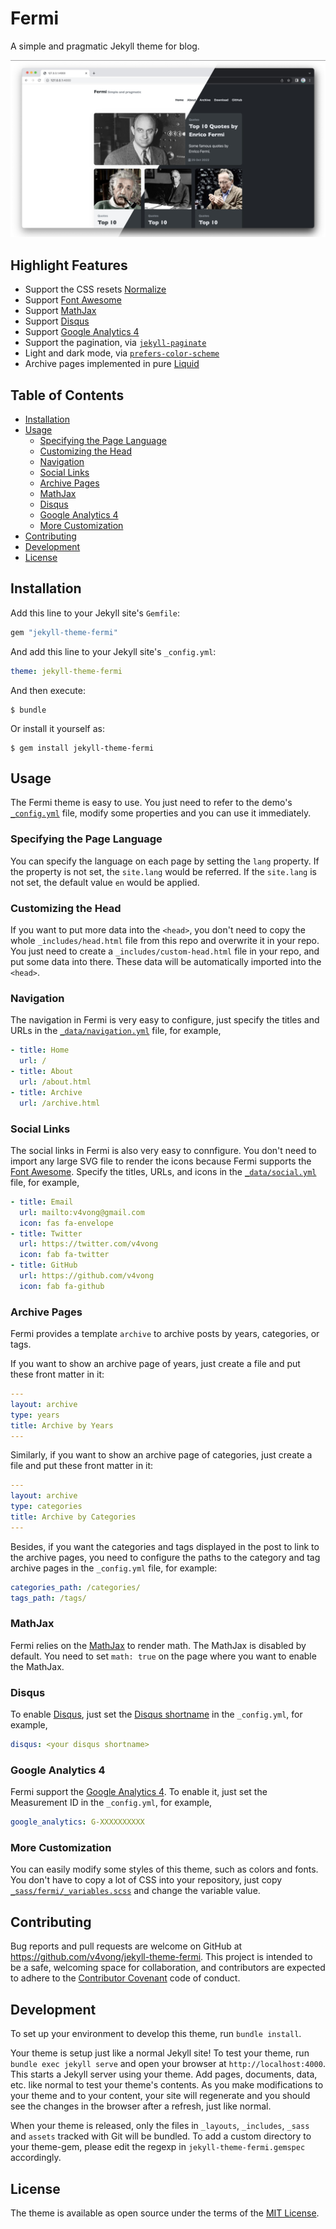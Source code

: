 # Fermi <!-- omit in toc -->

A simple and pragmatic Jekyll theme for blog.

![screenshot](screenshot.jpg)

## Highlight Features <!-- omit in toc -->

- Support the CSS resets [Normalize](https://github.com/necolas/normalize.css)
- Support [Font Awesome](https://fontawesome.com/)
- Support [MathJax](https://www.mathjax.org/)
- Support [Disqus](https://disqus.com/)
- Support [Google Analytics 4](https://analytics.google.com/analytics/web/)
- Support the pagination, via [`jekyll-paginate`](https://github.com/jekyll/jekyll-paginate)
- Light and dark mode, via [`prefers-color-scheme`](https://web.dev/prefers-color-scheme/)
- Archive pages implemented in pure [Liquid](https://shopify.github.io/liquid/)

## Table of Contents <!-- omit in toc -->

- [Installation](#installation)
- [Usage](#usage)
  - [Specifying the Page Language](#specifying-the-page-language)
  - [Customizing the Head](#customizing-the-head)
  - [Navigation](#navigation)
  - [Social Links](#social-links)
  - [Archive Pages](#archive-pages)
  - [MathJax](#mathjax)
  - [Disqus](#disqus)
  - [Google Analytics 4](#google-analytics-4)
  - [More Customization](#more-customization)
- [Contributing](#contributing)
- [Development](#development)
- [License](#license)

## Installation

Add this line to your Jekyll site's `Gemfile`:

```ruby
gem "jekyll-theme-fermi"
```

And add this line to your Jekyll site's `_config.yml`:

```yaml
theme: jekyll-theme-fermi
```

And then execute:

    $ bundle

Or install it yourself as:

    $ gem install jekyll-theme-fermi

## Usage

The Fermi theme is easy to use. You just need to refer to the demo's [`_config.yml`](https://github.com/v4vong/jekyll-theme-fermi/blob/gh-pages/_config.yml) file, modify some properties and you can use it immediately.

### Specifying the Page Language

You can specify the language on each page by setting the `lang` property. If the property is not set, the `site.lang` would be referred. If the `site.lang` is not set, the default value `en` would be applied.

### Customizing the Head

If you want to put more data into the `<head>`, you don't need to copy the whole `_includes/head.html` file from this repo and overwrite it in your repo. You just need to create a `_includes/custom-head.html` file in your repo, and put some data into there. These data will be automatically imported into the `<head>`.

### Navigation

The navigation in Fermi is very easy to configure, just specify the titles and URLs in the [`_data/navigation.yml`](https://github.com/v4vong/jekyll-theme-fermi/blob/gh-pages/_data/navigation.yml) file, for example,

```yml
- title: Home
  url: /
- title: About
  url: /about.html
- title: Archive
  url: /archive.html
```

### Social Links

The social links in Fermi is also very easy to connfigure. You don't need to import any large SVG file to render the icons because Fermi supports the [Font Awesome](https://fontawesome.com/). Specify the titles, URLs, and icons in the [`_data/social.yml`](https://github.com/v4vong/jekyll-theme-fermi/blob/gh-pages/_data/social.yml) file, for example,

```yml
- title: Email
  url: mailto:v4vong@gmail.com
  icon: fas fa-envelope
- title: Twitter
  url: https://twitter.com/v4vong
  icon: fab fa-twitter
- title: GitHub
  url: https://github.com/v4vong
  icon: fab fa-github
```

### Archive Pages

Fermi provides a template `archive` to archive posts by years, categories, or tags.

If you want to show an archive page of years, just create a file and put these front matter in it:

```yml
---
layout: archive
type: years
title: Archive by Years
---
```

Similarly, if you want to show an archive page of categories, just create a file and put these front matter in it:

```yml
---
layout: archive
type: categories
title: Archive by Categories
---
```

Besides, if you want the categories and tags displayed in the post to link to the archive pages, you need to configure the paths to the category and tag archive pages in the `_config.yml` file, for example:

```yml
categories_path: /categories/
tags_path: /tags/
```

### MathJax

Fermi relies on the [MathJax](https://www.mathjax.org/) to render math. The MathJax is disabled by default. You need to set `math: true` on the page where you want to enable the MathJax.

### Disqus

To enable [Disqus](https://disqus.com/), just set the [Disqus shortname](https://help.disqus.com/en/articles/1717111-what-s-a-shortname) in the `_config.yml`, for example,

```yml
disqus: <your disqus shortname>
```

### Google Analytics 4

Fermi support the [Google Analytics 4](https://support.google.com/analytics/answer/10089681). To enable it, just set the Measurement ID in the `_config.yml`, for example,

```yml
google_analytics: G-XXXXXXXXXX
```

### More Customization

You can easily modify some styles of this theme, such as colors and fonts. You don't have to copy a lot of CSS into your repository, just copy [`_sass/fermi/_variables.scss`](_sass/fermi/_variables.scss) and change the variable value.

## Contributing

Bug reports and pull requests are welcome on GitHub at https://github.com/v4vong/jekyll-theme-fermi. This project is intended to be a safe, welcoming space for collaboration, and contributors are expected to adhere to the [Contributor Covenant](http://contributor-covenant.org) code of conduct.

## Development

To set up your environment to develop this theme, run `bundle install`.

Your theme is setup just like a normal Jekyll site! To test your theme, run `bundle exec jekyll serve` and open your browser at `http://localhost:4000`. This starts a Jekyll server using your theme. Add pages, documents, data, etc. like normal to test your theme's contents. As you make modifications to your theme and to your content, your site will regenerate and you should see the changes in the browser after a refresh, just like normal.

When your theme is released, only the files in `_layouts`, `_includes`, `_sass` and `assets` tracked with Git will be bundled.
To add a custom directory to your theme-gem, please edit the regexp in `jekyll-theme-fermi.gemspec` accordingly.

## License

The theme is available as open source under the terms of the [MIT License](https://opensource.org/licenses/MIT).
